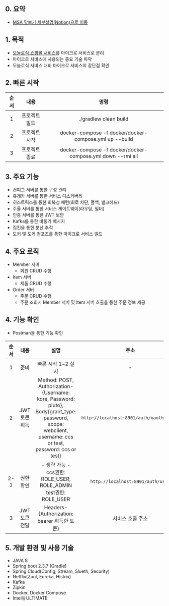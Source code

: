 ## 0. 요약
- [MSA 맛보기 세부설명(Notion)으로 이동](https://diagnostic-octopus-3df.notion.site/MSA-32a5da497c95466ea714120cab3a7e20)

## 1. 목적         
- [모놀로식 쇼핑몰 서비스](https://github.com/Cheol-Soon-Choi/pluto)를 마이크로 서비스로 분리
- 마이크로 서비스에 사용되는 중요 기술 파악
- 모놀로식 서비스 대비 마이크로 서비스의 장단점 확인

## 2. 빠른 시작 
|순서|내용|명령|
|:---:|:---:|:---:|
|1|프로젝트 빌드| ./gradlew clean build |
|2|프로젝트 시작|docker-compose -f docker/docker-compose.yml up --build|
|3|프로젝트 종료|docker-compose -f docker/docker-compose.yml down --rmi all|
        
## 3. 주요 기능
- 컨피그 서버를 통한 구성 관리
- 유레카 서버를 통한 서비스 디스커버리
- 히스트릭스를 통한 회복성 패턴(회로 차단, 폴백, 벌크헤드)
- 주울 서버를 통한 서비스 게이트웨이(라우팅, 필터)
- 인증 서버를 통한 JWT 보안
- Kafka를 통한 비동기 메시지
- 집킨을 통한 분산 추적
- 도커 및 도커 컴포즈를 통한 마이크로 서비스 빌드

## 4. 주요 로직
- Member 서버
  - 회원 CRUD 수행
- Item 서버
  - 제품 CRUD 수행
- Order 서버
  - 주문 CRUD 수행
  - 주문 조회시 Member 서버 및 Item 서버 호출을 통한 주문 정보 제공

## 4. 기능 확인
- Postman을 통한 기능 확인 
  
|순서|내용|설명|주소|
|:---:|:---:|:---:|:---:|
|1|준비|빠른 시작 1~2 실시|-|
|2|JWT 토큰 획득|Method: POST,</br>Authorization-{Username: kore, Password: pluto},</br>Body{grant_type: password, scope: webclient, username: ccs or test, password: ccs or test}|`http://localhost:8901/auth/oauth/token`|
|2-1|권한 확인|- 생략 가능 -</br>ccs권한: ROLE_USER, ROLE_ADMIN</br>test권한: ROLE_USER|`http://localhost:8901/auth/user`|
|3|JWT 토큰 전달|Headers-{Authorization: bearer 획득한 토큰}|서비스 호출 주소|

## 5. 개발 환경 및 사용 기술
- JAVA 8
- Spring boot 2.3.7 (Gradle)
- Spring Cloud(Config, Stream, Slueth, Security)
- Netflix(Zuul, Eureka, Histrix)
- Kafka
- Zipkin
- Docker, Docker Compose
- Intellij ULTIMATE
